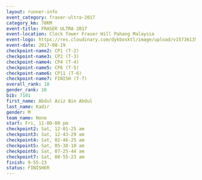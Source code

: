 ```yaml
---
layout: runner-info 
event_category: fraser-ultra-2017 
category_km: 70KM 
event-title: FRASER ULTRA 2017 
event-location: Clock Tower Fraser Hill Pahang Malaysia 
event-logo: https://res.cloudinary.com/dykbosktl/image/upload/v1573613535/Logo/logo_mfst7w.jpg 
event-date: 2017-08-19 
checkpoint-name2: CP1 (T-2) 
checkpoint-name3: CP2 (T-3) 
checkpoint-name4: CP4 (T-4) 
checkpoint-name5: CP6 (T-5) 
checkpoint-name6: CP11 (T-6) 
checkpoint-name7: FINISH (T-7) 
overall_rank: 18
gender_rank: 16
bib: 7101
first_name: Abdul Aziz Bin Abdul
last_name: Kadir
gender: M
team_name: None
start: Fri, 11-00-00 pm
checkpoint2: Sat, 12-01-25 am
checkpoint3: Sat, 12-43-29 am
checkpoint4: Sat, 02-46-25 am
checkpoint5: Sat, 05-38-10 am
checkpoint6: Sat, 07-25-44 am
checkpoint7: Sat, 08-55-23 am
finish: 9-55-23
status: FINISHER
---
```

